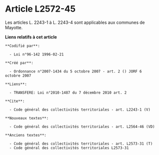 # Article L2572-45

Les articles L. 2243-1 à L. 2243-4 sont applicables aux communes de Mayotte.

**Liens relatifs à cet article**

	**Codifié par**:

	  - Loi n°96-142 1996-02-21

	**Créé par**:

	  - Ordonnance n°2007-1434 du 5 octobre 2007 - art. 2 () JORF 6 octobre 2007

	**Liens**:

	  - TRANSFERE: Loi n°2010-1487 du 7 décembre 2010 art. 2

	**Cite**:

	  - Code général des collectivités territoriales - art. L2243-1 (V)

	**Nouveaux textes**:

	  - Code général des collectivités territoriales - art. L2564-46 (VD)

	**Anciens textes**:

	  - Code général des collectivités territoriales - art. L2573-31 (T)
	  - Code général des collectivités territoriales L2573-31
